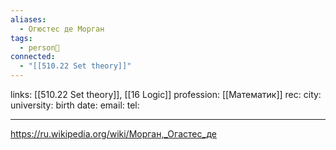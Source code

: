 ```yaml
---
aliases:
  - Огюстес де Морган
tags:
  - person👤
connected:
  - "[[510.22 Set theory]]"
---
```

links: [[510.22 Set theory]], [[16 Logic]]
profession: [[Математик]]
rec:
city: 
university: 
birth date:
email:
tel:

---

https://ru.wikipedia.org/wiki/Морган,_Огастес_де
